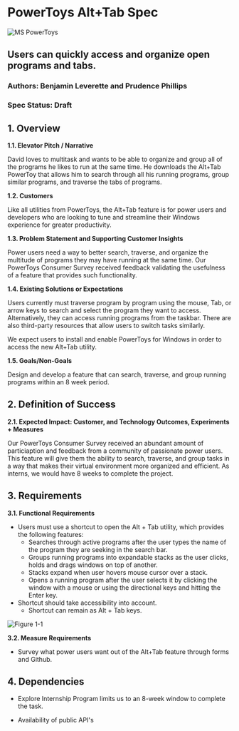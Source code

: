 # **PowerToys Alt+Tab Spec**

![MS PowerToys](https://hothardware.com/ContentImages/NewsItem/48038/content/Microsoft_PowerToys.jpg "PowerToys")
## Users can quickly access and organize open programs and tabs.
### Authors: Benjamin Leverette and Prudence Phillips
### Spec Status: Draft
## 1. Overview

**1.1. Elevator Pitch / Narrative** 

David loves to multitask and wants to be able to organize and group all of the programs he likes to run at the same time.  He downloads the Alt+Tab PowerToy that allows him to search through all his running programs, group similar programs, and traverse the tabs of programs.

**1.2. Customers**

Like all utilities from PowerToys, the Alt+Tab feature is for power users and developers who are looking to tune and streamline their Windows experience for greater productivity.
  
**1.3. Problem Statement and Supporting Customer Insights**

Power users need a way to better search, traverse, and organize the multitude of programs they may have running at the same time.  Our PowerToys Consumer Survey received feedback validating the usefulness of a feature that provides such functionality.

**1.4. Existing Solutions or Expectations**

Users currently must traverse program by program using the mouse, Tab, or arrow keys to search and select the program they want to access.  Alternatively, they can access running programs from the taskbar.  There are also third-party resources that allow users to switch tasks similarly.

We expect users to install and enable PowerToys for Windows in order to access the new Alt+Tab utility.

**1.5. Goals/Non-Goals**

Design and develop a feature that can search, traverse, and group running programs within an 8 week period.

## 2. Definition of Success

**2.1. Expected Impact: Customer, and Technology Outcomes, Experiments + Measures**

Our PowerToys Consumer Survey received an abundant amount of particiaption and feedback from a community of passionate power users.  This feature will give them the ability to search, traverse, and group tasks in a way that makes their virtual environment more organized and efficient.  As interns, we would have 8 weeks to complete the project.

## 3. Requirements

**3.1.	Functional Requirements**

- Users must use a shortcut to open the Alt + Tab utility, which provides the following features:
  - Searches through active programs after the user types the name of the program they are seeking in the search bar.
  - Groups running programs into expandable stacks as the user clicks, holds and drags windows on top of another.
  - Stacks expand when user hovers mouse cursor over a stack.
  - Opens a running program after the user selects it by clicking the window with a mouse or using the directional keys and hitting the Enter key.
- Shortcut should take accessibility into account.
  - Shortcut can remain as Alt + Tab keys.

![Figure 1-1](https://raw.github.com/indierawk2k2/PowerToys-1/images/PT%20Images/Alt%20+%20Tab%20Blurred.png "A+T")

**3.2. Measure Requirements**

- Survey what power users want out of the Alt+Tab feature through forms and Github.

## 4. Dependencies

- Explore Internship Program limits us to an 8-week window to complete the task.

- Availability of public API's
